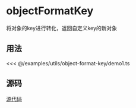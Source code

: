 # objectFormatKey

将对象的key进行转化，返回自定义key的新对象

## 用法

<!-- @[code ts](../../examples/utils/object-format-key/demo1.ts) -->

<<< @/examples/utils/object-format-key/demo1.ts

## 源码

[源代码](https://github.com/nixwai/mortise-tenon/blob/main/packages/utils/object/format-key.ts)
